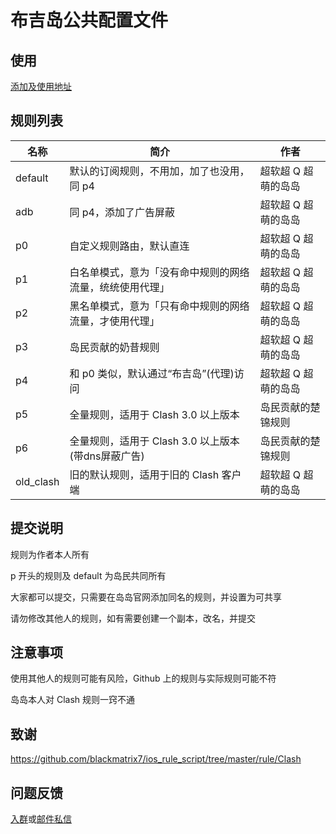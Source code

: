 # 布吉岛公共配置文件

## 使用

[添加及使用地址](https://app.bujidao.org/cc)

## 规则列表

| 名称      | 简介                                                     | 作者                |
| --------- | -------------------------------------------------------- | ------------------- |
| default   | 默认的订阅规则，不用加，加了也没用，同 p4                | 超软超 Q 超萌的岛岛 |
| adb       | 同 p4，添加了广告屏蔽                                    | 超软超 Q 超萌的岛岛 |
| p0        | 自定义规则路由，默认直连                                 | 超软超 Q 超萌的岛岛 |
| p1        | 白名单模式，意为「没有命中规则的网络流量，统统使用代理」 | 超软超 Q 超萌的岛岛 |
| p2        | 黑名单模式，意为「只有命中规则的网络流量，才使用代理」   | 超软超 Q 超萌的岛岛 |
| p3        | 岛民贡献的奶昔规则                                       | 超软超 Q 超萌的岛岛 |
| p4        | 和 p0 类似，默认通过“布吉岛”(代理)访问                   | 超软超 Q 超萌的岛岛 |
| p5        | 全量规则，适用于 Clash 3.0 以上版本                   | 岛民贡献的楚锦规则 |
| p6        | 全量规则，适用于 Clash 3.0 以上版本(带dns屏蔽广告)                   | 岛民贡献的楚锦规则 |
| old_clash | 旧的默认规则，适用于旧的 Clash 客户端                    | 超软超 Q 超萌的岛岛 |

## 提交说明

规则为作者本人所有

p 开头的规则及 default 为岛民共同所有

大家都可以提交，只需要在岛岛官网添加同名的规则，并设置为可共享

请勿修改其他人的规则，如有需要创建一个副本，改名，并提交

## 注意事项

使用其他人的规则可能有风险，Github 上的规则与实际规则可能不符

岛岛本人对 Clash 规则一窍不通
## 致谢
https://github.com/blackmatrix7/ios_rule_script/tree/master/rule/Clash

## 问题反馈

[入群](https://bujidaoChat.t.me)或[邮件私信](mailto:bujidao@duck.com)
